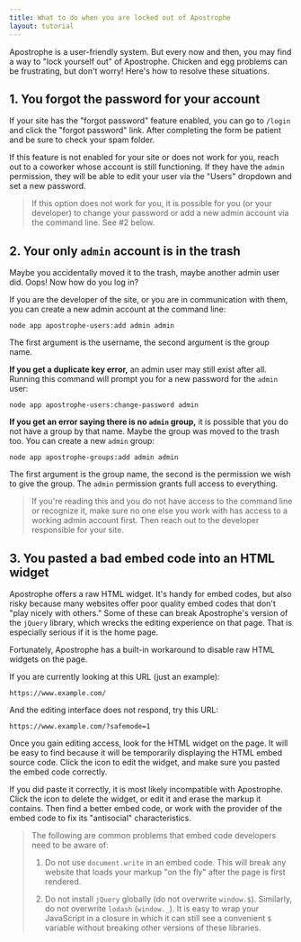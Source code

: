```yaml
---
title: What to do when you are locked out of Apostrophe
layout: tutorial
---
```


Apostrophe is a user-friendly system. But every now and then, you may find a way to "lock yourself out" of Apostrophe. Chicken and egg problems can be frustrating, but don't worry! Here's how to resolve these situations.

## 1. You forgot the password for your account

If your site has the "forgot password" feature enabled, you can go to `/login` and click the "forgot password" link. After completing the form be patient and be sure to check your spam folder.

If this feature is not enabled for your site or does not work for you, reach out to a coworker whose account is still functioning. If they have the `admin` permission, they will be able to edit your user via the "Users" dropdown and set a new password. 

> If this option does not work for you, it is possible for you (or your developer) to change your password or add a new admin account via the command line. See #2 below.

## 2. Your only `admin` account is in the trash

Maybe you accidentally moved it to the trash, maybe another admin user did. Oops! Now how do you log in?

If you are the developer of the site, or you are in communication with them, you can create a new admin account at the command line:

```
node app apostrophe-users:add admin admin
```

The first argument is the username, the second argument is the group name.

**If you get a duplicate key error,** an admin user may still exist after all. Running this command will prompt you for a new password for the `admin` user:

```
node app apostrophe-users:change-password admin
```

**If you get an error saying there is no `admin` group,** it is possible that you do not have a group by that name. Maybe the group was moved to the trash too. You can create a new `admin` group:

```
node app apostrophe-groups:add admin admin
```

The first argument is the group name, the second is the permission we wish to give the group. The `admin` permission grants full access to everything.

> If you're reading this and you do not have access to the command line or recognize it, make sure no one else you work with has access to a working admin account first. Then reach out to the developer responsible for your site.

## 3. You pasted a bad embed code into an HTML widget

Apostrophe offers a raw HTML widget. It's handy for embed codes, but also risky because many websites offer poor quality embed codes that don't "play nicely with others." Some of these can break Apostrophe's version of the `jQuery` library, which wrecks the editing experience on that page. That is especially serious if it is the home page.

Fortunately, Apostrophe has a built-in workaround to disable raw HTML widgets on the page.

If you are currently looking at this URL (just an example):

```
https://www.example.com/
```

And the editing interface does not respond, try this URL:

```
https://www.example.com/?safemode=1
```

Once you gain editing access, look for the HTML widget on the page. It will be easy to find because it will be temporarily displaying the HTML embed source code. Click the icon to edit the widget, and make sure you pasted the embed code correctly.

If you did paste it correctly, it is most likely incompatible with Apostrophe. Click the icon to delete the widget, or edit it and erase the markup it contains. Then find a better embed code, or work with the provider of the embed code to fix its "antisocial" characteristics.

> The following are common problems that embed code developers need to be aware of:
> 
> 1. Do not use `document.write` in an embed code. This will break any website that loads your markup "on the fly" after the page is first rendered.
> 
> 2. Do not install `jQuery` globally (do not overwrite `window.$`). Similarly, do not overwrite `lodash` (`window._`). It is easy to wrap your JavaScript in a closure in which it can still see a convenient `$` variable without breaking other versions of these libraries.
